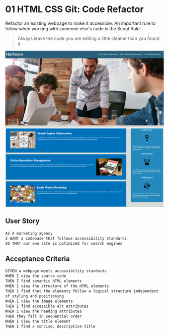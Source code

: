 # 01 HTML CSS Git: Code Refactor
Refactor an existing webpage to make it accessible. An important rule to follow when working with someone else's code is the Scout Rule:

> Always leave the code you are editing a little cleaner than you found it.

![Image of Launched Website Header](/assets/images/websitePhoto1.PNG)
![Image of Launched Website Content](/assets/images/websitePhoto2.PNG)



## User Story

```
AS A marketing agency
I WANT a codebase that follows accessibility standards
SO THAT our own site is optimized for search engines
```

## Acceptance Criteria

```
GIVEN a webpage meets accessibility standards
WHEN I view the source code
THEN I find semantic HTML elements
WHEN I view the structure of the HTML elements
THEN I find that the elements follow a logical structure independent of styling and positioning
WHEN I view the image elements
THEN I find accessible alt attributes
WHEN I view the heading attributes
THEN they fall in sequential order
WHEN I view the title element
THEN I find a concise, descriptive title
```

